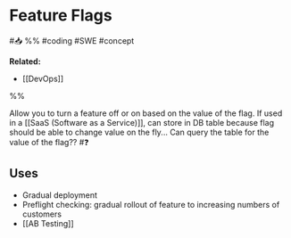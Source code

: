 # Feature Flags
#📥 
%%
#coding #SWE 
#concept

**Related:**
-  [[DevOps]]

%%

Allow you to turn a feature off or on based on the value of the flag. If used in a [[SaaS (Software as a Service)]], can store in DB table because flag should be able to change value on the fly... Can query the table for the value of the flag?? #❓ 

## Uses
- Gradual deployment
- Preflight checking: gradual rollout of feature to increasing numbers of customers
- [[AB Testing]]


